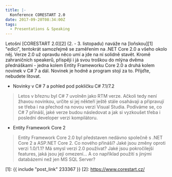 ```yaml
---
title: |-
  Konference CORESTART 2.0
date: 2017-09-20T08:34:00Z
tags:
  - Presentations & Speaking
---
```

Letošní [CORESTART 2.0][2] (2. - 3. listopadu) naváže na [loňskou][1] "edici", tentokrát samozřejmě se zaměřením na .NET Core 2.0 a všeho okolo něj. Verze 2.0 už opravdu něco umí a jde na ní solidně stavět. Kromě zahraničních speakerů, přispěji i já svou troškou do mlýna dvěma přednáškami - jedna kolem Entity Frameworku Core 2.0 a druhá kolem novinek v C# 7 a dál. Novinek je hodně a program stojí za to. Přijďte, nebudete litovat.

<!-- excerpt -->

* Novinky v C# 7 a pohled pod pokličku C# 7.1/7.2
> Letos v březnu byl C# 7 uvolněn jako RTM verze. Ačkoli tedy není žhavou novinkou, určite si jej někteří ještě stále osahávaji a připravují se třeba i na přechod na novou verzi Visual Studia. Podíváme se, co C# 7 přináší, jaké verze budou následovat a jak si vyzkoušet třeba i poslední developer verzi kompilátoru.

* Entity Framework Core 2
> Entity Framework Core 2.0 byl představen nedávno společně s .NET Core 2 a ASP.NET Core 2. Co nového přináší? Jaké jsou změny oproti verzi 1.0/1.1? Má smysl verzi 2.0 používat? Jaké jsou pokročilejší features, jaká jsou její omezení... A co například použití s jinými databázemi než jen MS SQL Server?

[1]: {{ include "post_link" 233367 }}
[2]: https://www.corestart.cz/